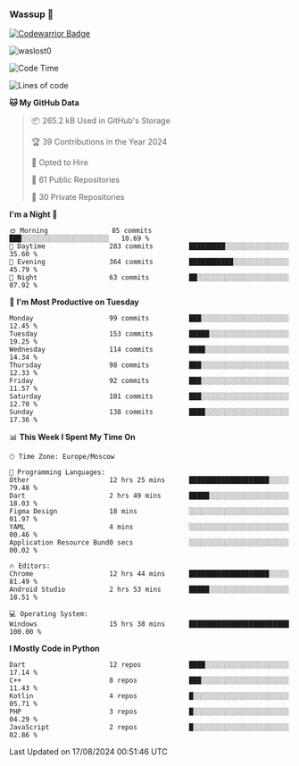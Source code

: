 ### Wassup 👋

[![Codewarrior Badge](https://www.codewars.com/users/waslost/badges/small)](https://www.codewars.com/users/waslost)

<p align="left"> <img src="https://komarev.com/ghpvc/?username=waslost0" alt="waslost0" /></p>

<!--START_SECTION:waka-->
![Code Time](http://img.shields.io/badge/Code%20Time-4%2C743%20hrs%2045%20mins-blue)

![Lines of code](https://img.shields.io/badge/From%20Hello%20World%20I%27ve%20Written-1.4%20million%20lines%20of%20code-blue)

**🐱 My GitHub Data** 

> 📦 265.2 kB Used in GitHub's Storage 
 > 
> 🏆 39 Contributions in the Year 2024
 > 
> 💼 Opted to Hire
 > 
> 📜 61 Public Repositories 
 > 
> 🔑 30 Private Repositories 
 > 
**I'm a Night 🦉** 

```text
🌞 Morning                85 commits          ███░░░░░░░░░░░░░░░░░░░░░░   10.69 % 
🌆 Daytime                283 commits         █████████░░░░░░░░░░░░░░░░   35.60 % 
🌃 Evening                364 commits         ███████████░░░░░░░░░░░░░░   45.79 % 
🌙 Night                  63 commits          ██░░░░░░░░░░░░░░░░░░░░░░░   07.92 % 
```
📅 **I'm Most Productive on Tuesday** 

```text
Monday                   99 commits          ███░░░░░░░░░░░░░░░░░░░░░░   12.45 % 
Tuesday                  153 commits         █████░░░░░░░░░░░░░░░░░░░░   19.25 % 
Wednesday                114 commits         ████░░░░░░░░░░░░░░░░░░░░░   14.34 % 
Thursday                 98 commits          ███░░░░░░░░░░░░░░░░░░░░░░   12.33 % 
Friday                   92 commits          ███░░░░░░░░░░░░░░░░░░░░░░   11.57 % 
Saturday                 101 commits         ███░░░░░░░░░░░░░░░░░░░░░░   12.70 % 
Sunday                   138 commits         ████░░░░░░░░░░░░░░░░░░░░░   17.36 % 
```


📊 **This Week I Spent My Time On** 

```text
🕑︎ Time Zone: Europe/Moscow

💬 Programming Languages: 
Other                    12 hrs 25 mins      ████████████████████░░░░░   79.48 % 
Dart                     2 hrs 49 mins       █████░░░░░░░░░░░░░░░░░░░░   18.03 % 
Figma Design             18 mins             ░░░░░░░░░░░░░░░░░░░░░░░░░   01.97 % 
YAML                     4 mins              ░░░░░░░░░░░░░░░░░░░░░░░░░   00.46 % 
Application Resource Bund0 secs              ░░░░░░░░░░░░░░░░░░░░░░░░░   00.02 % 

🔥 Editors: 
Chrome                   12 hrs 44 mins      ████████████████████░░░░░   81.49 % 
Android Studio           2 hrs 53 mins       █████░░░░░░░░░░░░░░░░░░░░   18.51 % 

💻 Operating System: 
Windows                  15 hrs 38 mins      █████████████████████████   100.00 % 
```

**I Mostly Code in Python** 

```text
Dart                     12 repos            ████░░░░░░░░░░░░░░░░░░░░░   17.14 % 
C++                      8 repos             ███░░░░░░░░░░░░░░░░░░░░░░   11.43 % 
Kotlin                   4 repos             █░░░░░░░░░░░░░░░░░░░░░░░░   05.71 % 
PHP                      3 repos             █░░░░░░░░░░░░░░░░░░░░░░░░   04.29 % 
JavaScript               2 repos             █░░░░░░░░░░░░░░░░░░░░░░░░   02.86 % 
```




 Last Updated on 17/08/2024 00:51:46 UTC
<!--END_SECTION:waka-->

